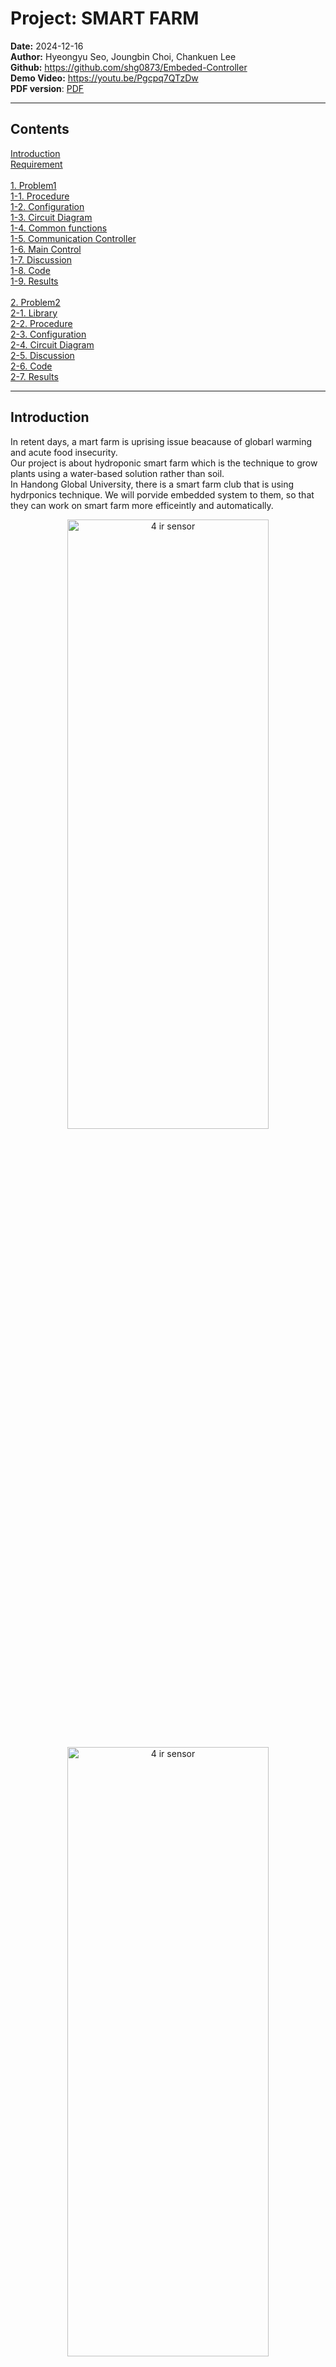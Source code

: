 # Project: SMART FARM <br>

**Date:** 2024-12-16 <br>
**Author:** Hyeongyu Seo, Joungbin Choi, Chankuen Lee <br>
**Github:** https://github.com/shg0873/Embeded-Controller <br>
**Demo Video:**  https://youtu.be/Pgcpq7QTzDw <br>
**PDF version**: [PDF](SMART_FARM.pdf) <br>



___
## Contents
[Introduction](#Introduction) <br>
[Requirement](#Requirement) <br><br>
[1. Problem1](#problem-1-auto--manual-mode-based-on-bluetooth-comunication-br)<br>
[1-1. Procedure](#1-1-procedure-br) <br>
[1-2. Configuration](#1-2-Configuration-br) <br>
[1-3. Circuit Diagram](#1-3-Circuit-Diagram-br) <br>
[1-4. Common functions](#1-4-Common-functions-br) <br>
[1-5. Communication Controller](#1-5-Communication-Controller-br) <br>
[1-6. Main Control](#1-6-Main-Control) <br>
[1-7. Discussion](#1-7-Discussion-br) <br>
[1-8. Code](#1-8-Code-br) <br>
[1-9. Results](#1-9-Results-br) <br><br>
[2. Problem2](#problem-2-arduino-display--main-pump-main-led-br)<br>
[2-1. Library](#2-1-library-br) <br>
[2-2. Procedure](#2-2-procedure-br) <br>
[2-3. Configuration](#2-3-Configuration-br) <br>
[2-4. Circuit Diagram](#2-4-Circuit-Diagram-br) <br>
[2-5. Discussion](#2-5-Discussion-br) <br>
[2-6. Code](#2-6-Code-br) <br>
[2-7. Results](#2-7-Results-br) <br>
___
## Introduction
In retent days, a mart farm is uprising issue beacause of globarl warming and acute food insecurity.<br>
Our project is about hydroponic smart farm which is the technique to grow plants using a water-based solution rather than soil.<br>
In Handong Global University, there is a smart farm club that is using hydrponics technique. We will porvide embedded system to them, so that they can work on smart farm more efficeintly and automatically.

<p align="center">
<img src="img/Introduction.png" alt="4 ir sensor" width=80%" height="50%"/> 
<p align="center">

<p align="center">
<img src="img/Procedure.png" alt="4 ir sensor" width=80%" height="50%"/> 
<p align="center">

___
## Requirement
**Hardware** <br>

| **Item**      | **Mode/Description**                                                     | **Qty** |
|---------------|--------------------------------------------------------------------------|---------|
| MCU           | NUCLEO-F411RE                                                            | 2       |
| MCU           | Arduino UNO                                                              | 1       |
| Analog Sensor | Arduino Analog pH sensor (SEM0161)                                       | 1       | 
| Display       | [SMG] Arduino 2.42 Inch I2C OLED White                                   | 1       |
| Actuator      | Water Pump (5V)                                                          | 3       |
| Motor Driver  | DC motor driver (L9110s)                                                 | 2       |
| LED           | LED Bar 50cm (12V)                                                       | 1       |
| Communication | Bluetooth Module(HC-06)                                                  | 2       |
| Others        | 24V Battery, Voltage Regulator, Mosfet, Buttons, Breadboards, Water tank |         |



**Software** <br>
* Keil uVision, Arduino library, EC_HAL library <br>

___

## Problem 1: AUTO & Manual Mode based on bluetooth comunication <br>

The `communication_controller.c` file converts button inputs into corresponding flags as `uint8_t` values and transmits them via Bluetooth. The `main.c` file operates based on the received flags from Bluetooth, adjusting the system's behavior accordingly and send data to arduino board.

It also explains the mode transitions between manual and auto modes in the `communication_controller.c` and `main.c` files.

The header file is composed of
- common setup functions that apply to both files
- functions for data transmission via Bluetooth
- functions applied to the main MCU to control outputs based on received data

<p align="center">
<img src="img/Problem1.png" alt="4 ir sensor" width="60%" height="50%"/> 
<p align="center">

### 1-1. Procedure <br>
Following figure is block diagram of communication & mode change procedure <br>
<p align="center">
<img src="img/communication_bloc_diagram.png" alt="4 ir sensor" width="60%" height="50%"/> 
<p align="center">

___

### 1-2. Configuration <br>

| Functions          | Register | PORT_PIN                  | Configuration                                        |
| ------------------ | -------- | ------------------------- | ---------------------------------------------------- |
| Bluetooth          | UART1    | TXD: PA_9<br />RXD: PA_10 | No Parity, 8-bit Data, 1-bit Stop bit 9600 baud-rate |
| System Clock       | RCC      |                           | PLL 84MHz                                            |
| LED toggle         | GPIO     | PA_1                      |                                                      |
| Motor PWM          | PWM      | PA_15, PB_3               | TIM2_CH1 & CH2,_20ms period                          |
| JADC               | JADC     | PA_0                      | TIM3, 1msec, RISE edge, priority 1                   |
| Wire Communication | UART6    | PB_12                     | No Parity, 8 bit each, 1-bit Stop bit 9600 baud-rate |


### 1-3. Circuit Diagram <br>

* **Water pump & pH sensor circuit**<br>
<p align="center">
<img src="img/pHsensor_waterpump.jpg" alt="4 ir sensor" width=60%" height="50%"/> 
<p align="center">

* * **Controller** <br>
<p align="center">
<img src="img/controller.jpg" alt="4 ir sensor" width=60%" height="50%"/> 
<p align="center">

___
### 1-4. Common functions <br>
* **LED\_setup**
  - **Input Parameters:** None
  - **Role:** Initializes the LED pin.
  - **Code Structure:**
      ```c
      void LED_setup() {
          GPIO_init(LED_PIN, OUTPUT);
          GPIO_otype(LED_PIN, PushPull);
          GPIO_pupd(LED_PIN, PU);
          GPIO_ospeed(LED_PIN, Medium);
      }
      ```

* **UART1\_setup**
  - **Input Parameters:** None
  - **Role:** Initializes UART1 with a baud rate of 9600.
  - **Code Structure:**
      ```c
      void UART1_setup() {
          UART1_init();
          UART1_baud(BAUD_9600);
      }
      ```

* **UART6\_setup**
  - **Input Parameters:** None
  - **Role:** Initializes UART6 with a baud rate of 9600.
  - **Code Structure:**
      ```c
      void UART6_setup() {
          UART6_init();
          UART6_baud(BAUD_9600);
      }
      ```
___

### 1-5. Communication Controller <br>
* **communication\_send\_setup**
  - **Input Parameters:** None
  - **Role:** Sets up the communication send process.
  - **Code Structure:**
      ```c
      void communication_send_setup() {
          RCC_PLL_init();
          SysTick_init();
          LED_setup();
          communication_send_init();
          UART1_setup();
      }
      ```

* **communication\_send\_init**
  - **Input Parameters:** None
  - **Role:** Initializes the communication send pins.
  - **Code Structure:**
      ```c
      void communication_send_init() {
          pin[0] = COMMUNICATION_SEND_PINA;
          pin[1] = COMMUNICATION_SEND_PINB;
          pin[2] = COMMUNICATION_SEND_PINC;
          pin[3] = COMMUNICATION_SEND_PIND;

          for(int i = 0; i < PIN_INDEX; i++) {
              GPIO_init(pin[i], INPUT);
              GPIO_pupd(pin[i], PD);
          }
          GPIO_init(LED_PIN, OUTPUT);
          GPIO_otype(LED_PIN, PushPull);
          GPIO_pupd(LED_PIN, PD);
          GPIO_ospeed(LED_PIN, Medium);
      }
      ```

* **process\_button\_states**
  - **Input Parameters:** `uint8_t *button_state_current`, `uint8_t *button_state_history`
  - **Role:** Processes the button states and sends data via UART1.
  - **Code Structure:**
      ```c
      void process_button_states(uint8_t *button_state_current, uint8_t *button_state_history) {
          *button_state_current = 0;
          for (int i = 0; i < 4; i++) {
              *button_state_current |= (GPIO_read(pin[i]) == HIGH) << i;
          }
          uint8_t changed_buttons = *button_state_current ^ *button_state_history;
          *button_state_history = *button_state_current;

          if (changed_buttons) {
              USART1_write(button_state_current, sizeof(*button_state_current));
              if (*button_state_current) {
                  GPIO_write(LED_PIN, HIGH);
              } else {
                  GPIO_write(LED_PIN, LOW);
              }
          }
      }
      ```
  
___

### 1-6. Main Control

* **main\_setup**
  - **Input Parameters:** None
  - **Role:** Sets up the main control process.
  - **Code Structure:**
      ```c
      void main_setup() {
          RCC_PLL_init();
          SysTick_init();
          communication_recieve_setup();
          RTC_setup();
          pump_setup();
          ph_sensor_setup();
      }
      ```

* **RTC\_setup**
  - **Input Parameters:** None
  - **Role:** Initializes the RTC and sets the time and date. Need to set the program start time
  - **Code Structure:**
      ```c
      void RTC_setup() {
          RTC_Init();
          RTC_SetTime(16, 23, 00);
          RTC_SetDate(24, 12, 06, 5);
      }
      ```

* **communication\_recieve\_setup**
  - **Input Parameters:** None
  - **Role:** Sets up the communication receive process.
  - **Code Structure:**
      ```c
      void communication_recieve_setup() {
          LED_setup();
          UART1_setup();
          UART6_setup();
          UART1_baud(9600);
          UART6_baud(9600);
      }
      ```

* **pump\_setup**
  - **Input Parameters:** None
  - **Role:** Sets up the pump control using PWM.
  - **Code Structure:**
      ```c
      void pump_setup() {
          PWM_init(WATER_SUPPLY_PIN);
          PWM_init(NUTRIENT_SUPPLY_PIN);
          PWM_period_ms(WATER_SUPPLY_PIN, 20);
          PWM_period_ms(NUTRIENT_SUPPLY_PIN, 20);
          PWM_duty(WATER_SUPPLY_PIN, 0.0);
          PWM_duty(NUTRIENT_SUPPLY_PIN, 0.0);
      }
      ```

* **ph\_sensor\_setup**
  - **Input Parameters:** None
  - **Role:** Sets up the pH sensor with the ADC.
  - **Code Structure:**
      ```c
      void ph_sensor_setup() {
          JADC_init(seqCHn[0]);
          JADC_sequence(seqCHn, 1);
      }
      ```

* **blutooth\_data2flag**
  - **Input Parameters:** `uint8_t flags[]`
  - **Role:** Reads Bluetooth data and updates flags.
  - **Code Structure:**
      ```c
      void blutooth_data2flag(uint8_t flags[]) {
          if (is_USART1_RXNE()) {
              BT_Data = USART_read(USART1);
              if (BT_Data == 0) return;
              for (int i = 0; i < 4; i++) {
                  if (BT_Data >> i & 0b1) {
                      flags[i] = !flags[i];
                  }
              }
          }
      }
      ```

* **sendDataUART6**
  - **Input Parameters:** `float pH`, `char* time`, `char* date`, `uint8_t flag`, `uint8_t mode_flag`
  - **Role:** Sends data via UART6. Time, PH level, current motor state and mode flag are sent to arduino board.
  - **Code Structure:**
      ```c
      void sendDataUART6(float pH, char* time, char* date, uint8_t flag, uint8_t mode_flag) {
          int len = snprintf(buffer, sizeof(buffer), "%2.2f,%s,%s,%d,%d\r\n", pH, time, date, flag, mode_flag);
          if (len > 0 && len < sizeof(buffer))
              USART6_write((volatile uint8_t*)buffer, len);
      }
      ```

* **cal\_ph**
  - **Input Parameters:** None
  - **Role:** Calculates the pH value.
  - **Code Structure:**
      ```c
      float cal_ph() {
          if (is_ADC_OVR()) clear_ADC_OVR();
          if (is_ADC_JEOC()) {
              ph_value = JADC_read(1);
              clear_ADC_JEOC();
              return ph_value2level(ph_value);
          }
          clear_ADC_JEOC();
          return 0.;
      }
      ```

* **pH\_value2level**
  - **Input Parameters:** `float ph_value`
  - **Role:** Converts pH value to a level.
  - **Code Structure:**
      ```c
      float ph_value2level(float ph_value) {
          float voltage = ph_value * PH_VOLTAGE_SCALE_FACTOR;
          return 3.5f * voltage + PH_OFFSET;
      }
      ```

* **process\_farm**
  - **Input Parameters:** `uint8_t flags[]`
  - **Role:** Processes the farm control based on flags.
  - **Code Structure:**
      ```c
      char process_farm(uint8_t flags[]) {
          get_RTC_Time();
          RTC_TimeTypeDef current_time = sTime;
          static uint8_t previous_mode = MANUAL_MODE;
          static int return_flag = 0;

          if (flags[0] != previous_mode) {
              handle_mode_transition(flags, flags[0]);
              previous_mode = flags[0];
          }

          if (flags[0] == AUTO_MODE) {
              PWM_duty(WATER_SUPPLY_PIN, 0.0);
              PWM_duty(NUTRIENT_SUPPLY_PIN, 0.0);
              return_flag = control_auto_mode(current_time);
          } else {
              PWM_duty(WATER_SUPPLY_PIN, 0.0);
              PWM_duty(NUTRIENT_SUPPLY_PIN, 0.0);
              return_flag = control_manual_mode(flags);
          }
          return return_flag;
      }
      ```

* **setPWMDuty**
  - **Input Parameters:** `uint8_t flags`, `float pHValue`
  - **Role:** Sets the PWM duty cycle based on ph level.
  - **Code Structure:**
      ```c
      void setPWMDuty(uint8_t flags, float pHValue) {
          if (flags[0] == 0) {
              if (pHValue > 9) {
                  PWM_duty(NUTRIENT_SUPPLY_PIN, 1.0);
                  PWM_duty(WATER_SUPPLY_PIN, 0.0);
              } else if (pHValue < 6) {
                  PWM_duty(WATER_SUPPLY_PIN, 0.5);
                  PWM_duty(NUTRIENT_SUPPLY_PIN, 0.0);
              } else {
                  PWM_duty(WATER_SUPPLY_PIN, 0.0);
                  PWM_duty(NUTRIENT_SUPPLY_PIN, 0.0);
              }
          }
      }
      ```

* **process\_sendData**
  - **Input Parameters:** `float pHValue`, `uint8_t main_flag`, `uint8_t mode_flag`
  - **Role:** Processes and sends data.
  - **Code Structure:**
      ```c
      void process_sendData(float pHValue, uint8_t main_flag, uint8_t mode_flag) {
          sprintf(currentTime, "%02d:%02d:%02d", sTime.Hours, sTime.Minutes, sTime.Seconds);
          sprintf(currentDate, "%02d-%02d-%02d<%02d>", sDate.Year, sDate.Month, sDate.Date, sDate.WeekDay);
          sendDataUART6(pHValue, currentTime, currentDate, main_flag, flags[0]);
      }
      ```

* **handle\_mode\_transition**
  - **Input Parameters:** `uint8_t flags[]`, `uint8_t current_mode`
  - **Role:** Handles the transition between modes. Reset states of main pump, LED, and other motors.
  - **Code Structure:**
      ```c
      void handle_mode_transition(uint8_t flags[], uint8_t current_mode) {
          for (int i = 1; i < 4; i++) {
              flags[i] = 0;
          }

          if (current_mode == AUTO_MODE) {
              GPIO_write(MAIN_PUMP_PIN, MAIN_ON);
              GPIO_write(FARM_LED_PIN, MAIN_ON);
              PWM_duty(WATER_SUPPLY_PIN, 0.0);
              PWM_duty(NUTRIENT_SUPPLY_PIN, 0.0);
          } else {
              GPIO_write(MAIN_PUMP_PIN, MAIN_OFF);
              GPIO_write(FARM_LED_PIN, MAIN_OFF);
              PWM_duty(WATER_SUPPLY_PIN, 0.0);
              PWM_duty(NUTRIENT_SUPPLY_PIN, 0.0);
          }
      }
      ```

* **control\_auto\_mode**
  - **Input Parameters:** `RTC_TimeTypeDef current_time`
  - **Role:** Controls the farm in auto mode. This is example code which turns on for 4 minutes and off for 1 minute in 5 minute intervals.
  - **Code Structure:**
      ```c
      char control_auto_mode(RTC_TimeTypeDef current_time) {
          if (current_time.Minutes % 5 == 0) return 1;
          else return 0;
      }
      ```

* **control\_manual\_mode**
  - **Input Parameters:** `uint8_t flags[]`
  - **Role:** Controls the farm in manual mode.
  - **Code Structure:**
      ```c
      char control_manual_mode(uint8_t flags[]) {
          PWM_duty(WATER_SUPPLY_PIN, flags[1] == WATER_MOTOR_OFF ? WATER_MOTOR_OFF : WATER_MOTOR_ON * 0.5);
          PWM_duty(NUTRIENT_SUPPLY_PIN, flags[2] == NUTRIENTS_OFF ? WATER_MOTOR_OFF : NUTRIENTS_ON);
          if (flags[3] == MAIN_ON) return 1;
          else return 0;
      }
      ```

___

### 1-7. Discussion <br>
1. How to use pH sensor well?
    * Problem
    > The pH sensor provided is designed for experimental purposes and is recommended for temporary measurements. Prolonged immersion in the target solution may reduce the sensor's lifespan and calibration interval. <br>For long-term measurements, it is advised to consider using a professional-grade product such as the "pH Sensor Pro Kit." <br> 
   
    | **Specifications**                     | **measurement**     |
    |----------------------------------------|---------------------|
    | Operating Voltage                      | 5V                  |
    | Module Dimensions                      | 43 x 32 mm          |
    | Measurement Range                      | 0 ~ 14 pH           |
    | Operating Temperature Range            | 0 ~ 60°C            |
    | Accuracy: ± 0.1 pH (at 25°C)           | ± 0.1 pH (at 25°C)  |
    | Response Time                          | Within 1 minute     |
    | Calibration Interval                   | 6 months            |

    * Solution
    > Calibration is crucial for accurate pH measurement. Before using the sensor, follow these steps for proper calibration. <br> <br>
      The sensor is suitable for temporary applications due to its experimental-grade design.<br> <br>
      For applications requiring continuous measurements or extended use, it is recommended to upgrade to a professional-grade sensor for better reliability and longevity.

2. Areas for Improvement & Suggestions
    > * Communication range (approximately 20m): Consider implementing a different communication method for long-distance contrl.
    > * Temperature measurement functionality, Monitoring the remaining water level.
    > * Updating online time to ensure more accurate time synchronization.

___
### 1-8. Code <br>
* **Communication Controller Code**<br>
    This code sets up the communication controller, processes button states, and sends data via Bluetooth.
    ```c
    #include <string.h>
    #include "ecSTM32F4.h"
    #include "smartFarm_Hani.h"


    //============
    // flag control
    //============
    // 0: AUTO, MANUAL            ON,OFF
    // 1: WATER_MOTOR             ON,OFF
    // 2: Hydroponic_Nutrients    ON,OFF
    // 3: LED, MAIN_PUMP          ON,OFF
    
    uint8_t button_state_history = 0;
    uint8_t button_state_current = 0;

    int main() {
        communication_send_setup();
        while (1) {
            process_button_states(&button_state_current, &button_state_history);        // data send
            delay_ms(100);                                                              // debouncing
        }
        return 0;
    }
    ```


* **Main Control Code**<br>
    This code sets up the main control, processes farm operations based on received flags, and handles Bluetooth communication and ADC interrupts.
    ```c
    #include <string.h>
    #include "ecSTM32F4v2.h"
    #include "smartFarm_Hani.h"
    
    // Flags
    // 0: AUTO, MANUAL            ON,OFF
    // 1: WATER_MOTOR             ON,OFF
    // 2: Hydroponic_Nutrients    ON,OFF
    // 3: LED, MAIN_PUMP          ON,OFF
    uint8_t flags[4] = {0, 0, 0, 0};
    float pHValue = 0.0;
    uint8_t main_flag = 0;
    
    int main() {
        main_setup();
    
        while (1) {
            main_flag = process_farm(flags);
            process_sendData(pHValue, main_flag, flags[0]);
            setPWMDuty(flags, pHValue);
            delay_ms(1200);
        }
    }
    
    // USART1 IRQ Handler for Bluetooth Communication
    void USART1_IRQHandler() {
        blutooth_data2flag(flags);
    }
    
    // ADC IRQ Handler for pH Sensor
    void ADC_IRQHandler(void) {
        pHValue = cal_ph();
    }
    ```
___

### 1-9. Results <br>
* **pH sensor** <br>
<p align="center">
<img src="img/pHsensor.jpg" alt="4 ir sensor" width=35%" height="50%"/> 
<p align="center">

* **Controller** <br>
<p align="center">
<img src="img/real_controller.jpg" alt="4 ir sensor" width=45%" height="50%"/> 
<p align="center">


* **Water&Nutrient Pum**<br>
<p align="center">
<img src="img/water&nutrient_pump.png" alt="4 ir sensor" width=45%" height="50%"/> 
<p align="center">

___

## Problem 2: ARDUINO (Display & Main pump, Main LED) <br>

The organic light-emitting diode (OLED) display , 2.42-inch display with 128×64 pixels as shown in the following figure.

<p align="center">
<img src="img/Problem3.png" alt="4 ir sensor" width="60%" height="50%"/> 
<p align="center">


### 2-1. Library <br>
1. You need the adafruit_SSD1306.h and the adafruit_GFX.h libraries. 
   * Open your Arduino IDE and go to Sketch > Include Library > Manage Libraries. The Library Manager should open. 
   * Type “SSD1306” in the search box and install the SSD1306 library from Adafruit.

### 2-2. Procedure <br>
1. Create a new project under the directory `\ARDUINO\Project\OLED_Display`
   * The project name is **"OLED_Display".** <br>
2. Include library in your project.
   * **SPI.h**  - Include the SPI library for communication
   * **Wire.h** - Include the Wire library for I2C communication
   * **Adafruit_GFX.h** - Include Adafruit graphics library for OLED
   * **Adafruit_SSD1306.h** - Include Adafruit SSD1306 library for the OLED display
   * **Adafruit_GFX.h** - Include Adafruit graphics library for OLED
   * **SoftwareSerial.h** - Include SoftwareSerial library for serial communication

```c++
#include <SPI.h>               
#include <Wire.h>             
#include <Adafruit_GFX.h>     
#include <Adafruit_SSD1306.h>  
#include <SoftwareSerial.h>    
```
3. First, check that USART6 communication is working properly on the Arduino Uno board, check the serial output.
   * connect to the Arduino Rx pin (0) to NUCLEO F411RE Tx pin (11)
4. Second, you just need to connect to the Arduino Uno I2C pins as shown in Configuration.
   * Connect SDA of OLED display to Pin A4
   * Connect SCL of OLED display to Pin A5
5. Third, you just need to connect water pump and 12V Battery as shown in Circuit Diagram <br>
6. Following figure is block diagram of OLED display procedure <br>

<p align="center">
<img src="img/OLED_block_diagram.png" alt="4 ir sensor" width=40%" height="50%"/> 
<p align="center">

___

### 2-3. Configuration <br>

* **OLED & USART 6**

| **Pin** | **Wiring to Arduino Uno** |
|---------|---------------------------|
| Vin     | 5V                        |
| GND     | GND                       |
| SCL     | A5                        |
| SDA	  | A4                        |
| RX      | Pin 0                     |

* **Main Pump & LED Bar**

| **Pin**           | **Wiring to Arduino Uno** |
|-------------------|---------------------------|
| DIR               | Pin 8                     |
| Main Pump and LED | Pin 7                     |
| Vin               | 5V                        |
| GND	            | GND                       |



### 2-4. Circuit Diagram <br>
<p align="center">
<img src="img/Arduino_circuit_diagram.png" alt="4 ir sensor" width=70%" height="50%"/> 
<p align="center">

___

### 2-5. Discussion <br>
1. How to do serial communication on Arduino? <br>
   * Problem
    > When using pins 0 and 1 for other serial communication purposes, such as connecting to external devices (e.g., sensors, displays, or other microcontrollers), a conflict arises. <br>
      The simultaneous use of these pins for two purposes can lead to:
    >   * **Data Collision**: Both the external device and the computer may attempt to send or receive data simultaneously, causing errors.
    >   * **Debugging Limitations**: When pins 0 and 1 are in use for other communication, debugging through the Serial Monitor becomes unreliable or impossible.
   
   * Solution
    > Use of SoftwareSerial Library. <br>
     To avoid conflicts, the SoftwareSerial library can be used to create additional serial ports on other digital pins. This allows the Arduino to communicate with external devices on pins 2 and 3, while keeping the hardware serial (pins 0 and 1) dedicated to communication with the computer.
    > ```
    > #include <SoftwareSerial.h>
    > mySerial(2, 3); // 2: RX, 3: TX
    > ```   
   
### 2-6. Code <br>
* **header file**<br>
    ```cpp
    #include <SPI.h>              // Include the SPI library for communication
    #include <Wire.h>             // Include the Wire library for I2C communication
    #include <Adafruit_GFX.h>     // Include Adafruit graphics library for OLED
    #include <Adafruit_SSD1306.h> // Include Adafruit SSD1306 library for the OLED display
    #include <SoftwareSerial.h>   // Include SoftwareSerial library for serial communication
    ```
* **set up** <br>
    This code sets up the OLED displayer, receive data via USART6.
    ```cpp
    #define SCREEN_WIDTH 128 // Define the OLED display width in pixels
    #define SCREEN_HEIGHT 64 // Define the OLED display height in pixels
    
    // On an Arduino UNO: A4 (SDA) and A5 (SCL) are used for I2C communication
    #define SCREEN_ADDRESS 0x3C // Define the I2C address of the OLED display (0x3C for 128x64 resolution)
    #define OLED_RESET     -1   // Reset pin # (or -1 if sharing Arduino reset pin)
    Adafruit_SSD1306 display(SCREEN_WIDTH, SCREEN_HEIGHT, &Wire, OLED_RESET); // Create an instance of the OLED display
    
    // Define buffers and variables for the program
    char pHlevel[128]; // Buffer to store incoming serial data
    float pH = 0.0;    // Variable to store pH level
    char tim[16], date[16], dayOfWeek[10]; // Buffers for time, date, and day of the week
    int flag = 0, mode_flag = 0;           // Flags to control pump and mode (manual/auto)
    
    // Define an array of day names for reference
    const char* days[] = {"", "<Mon>", "<Tue>", "<Wed>", "<Thu>", "<Fri>", "<Sat>", "<Sun>"};
    
    void setup() {
      Serial.begin(9600); // Initialize serial communication at 9600 baud
    
      // Set pin modes for output
      pinMode(7, OUTPUT); // Pin 7 controls an LED or main pump
      pinMode(8, OUTPUT); // Pin 8 controls pump direction
      digitalWrite(7, LOW); // Ensure pump is initially off
      digitalWrite(8, LOW); // Ensure pump direction is initially off
    
      // Initialize the OLED display
      if (!display.begin(SSD1306_SWITCHCAPVCC, SCREEN_ADDRESS)) { // Check if the OLED initializes successfully
        Serial.println(F("SSD1306 allocation failed"));           // Print error if initialization fails
        for (;;) ;                                                // Stop execution if OLED initialization fails
      }
    
      // Display initial splash screen
      display.display(); 
      delay(2000); // Pause for 2 seconds
    }
    
    ```

* **OLED display** <br>
    ```c++
    void OLEDdisplay(float pHvalue, const char* time, const char* date, const char* dayOfWeek, int mode_flag, int flag) {
        display.clearDisplay(); // Clear the OLED screen
        display.setTextSize(2); // Set text size to 2x
        display.setTextColor(SSD1306_WHITE); // Set text color to white
        display.setCursor(0, 0);             // Set cursor position at top-left
        display.println(F("SMART FARM"));    // Display a title
        
        // Display mode information
        display.setTextSize(1);
        display.setCursor(0, 20);
        display.print("Mode: ");
        if (mode_flag == 1) { // Check if mode is manual
        display.setCursor(30, 20);
        display.print("MANUAL");
        } else { // Otherwise, display auto
        display.setCursor(30, 20);
        display.print("AUTO");
        }
        
        // Display pump status
        display.setCursor(70, 20);
        display.print("PUMP: ");
        if (flag == 1) { // Check if pump is on
        display.setCursor(110, 20);
        display.print("ON");
        } else { // Otherwise, display off
        display.setCursor(110, 20);
        display.print("OFF");
        }
        
        // Display pH level
        display.setCursor(0, 30);
        display.print("pH level: ");
        display.println(pHvalue, 2);
        
        // Display time
        display.setCursor(0, 40);
        display.print("Time: ");
        display.println(time);
        
        // Display date and day of the week
        display.setCursor(0, 50);
        display.print("Date: ");
        display.print(date);
        display.print(" ");
        display.println(dayOfWeek);
        
        display.display(); // Update the OLED with the new content
    }
    ```

* **getDayOfWeek**<br>
    This function get day of the week based on an integer flag
    ```c++
    void getDayOfWeek(int day) { // Function to get day of the week based on an integer
        if (day >= 1 && day <= 7) strcpy(dayOfWeek, days[day]); // Check if the day is valid
        else strcpy(dayOfWeek, "Unknown"); // Set to "Unknown" for invalid days
    }
    ```
  
* **main loop** <br>
    ```c++
        void loop() {
            if (Serial.available()) { // Check if data is available from the serial input
            // Read incoming data until a newline character or buffer limit
            int len = Serial.readBytesUntil('\n', pHlevel, sizeof(pHlevel) - 1);
            if (len > 0 && len < sizeof(pHlevel)) { // Ensure valid data length
            pHlevel[len] = '\0';                  // Null-terminate the string
            
            // Parse the data separated by commas
            char* token = strtok(pHlevel, ",");
            if (token != NULL) pH = atof(token); // Convert first token to a float (pH level)
            
            token = strtok(NULL, ",");
            if (token != NULL) strncpy(tim, token, sizeof(tim) - 1); // Copy second token to time buffer
            
            token = strtok(NULL, ",");
            if (token != NULL) strncpy(date, token, sizeof(date) - 1); // Copy third token to date buffer
            
            token = strtok(NULL, ",");
            if (token != NULL) flag = atoi(token); // Convert fourth token to integer (pump flag)
            
            token = strtok(NULL, ",");
            if (token != NULL) mode_flag = atoi(token); // Convert fifth token to integer (mode flag)
            
            // Update the OLED display with the parsed data
            OLEDdisplay(pH, tim, date, dayOfWeek, mode_flag, flag);
            
            // Set digital output based on pump flag
            digitalWrite(7, flag ? HIGH : LOW);
        } else Serial.println("Data Error: Buffer Overflow or Invalid Data"); // Print error message for invalid data
    }
    ```

### 2-7. Results <br>
* **OLED display** <br>
<p align="center">
<img src="img/OLED_display.png" alt="4 ir sensor" width=35%" height="50%"/> 
<p align="center">

* **Main LED** <br>
<p align="center">
<img src="img/main_LED.png" alt="4 ir sensor" width=35%" height="50%"/> 
<p align="center">

* **Main Pump**<br>
<p align="center">
<img src="img/Main_pump.png" alt="4 ir sensor" width=35%" height="50%"/> 
<p align="center">


* Demo video link <br>
  https://www.youtube.com/watch?v=Pgcpq7QTzDw<br>


